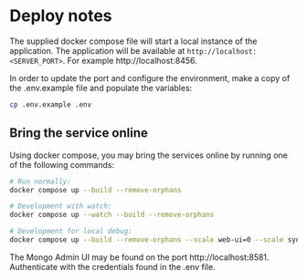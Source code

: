 # Deploy notes

The supplied docker compose file will start a local instance of the application. The application will be available at `http://localhost:<SERVER_PORT>`. For example http://localhost:8456.

In order to update the port and configure the environment, make a copy of the .env.example file and populate the variables:

```bash
cp .env.example .env
```

## Bring the service online

Using docker compose, you may bring the services online by running one of the following commands:

```bash
# Run normally:
docker compose up --build --remove-orphans

# Development with watch:
docker compose up --watch --build --remove-orphans

# Development for local debug:
docker compose up --build --remove-orphans --scale web-ui=0 --scale sync=0
```

The Mongo Admin UI may be found on the port http://localhost:8581. Authenticate with the credentials found in the .env file.
